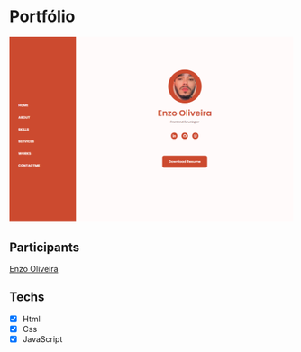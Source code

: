 # Portfólio

![preview img](/assets/img/portifolio.png)





## Participants

[Enzo Oliveira](https://www.linkedin.com/in/enzo-oliveira-a18344229/)


## Techs

- [x] Html
- [x] Css
- [x] JavaScript